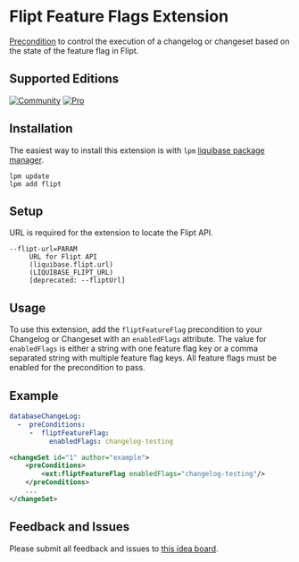 # Flipt Feature Flags Extension
[Precondition](https://docs.liquibase.com/concepts/changelogs/preconditions.html) to control the execution of a changelog or changeset based on the state of the feature flag in Flipt.

## Supported Editions
[![Community](https://img.shields.io/endpoint?url=https://raw.githubusercontent.com/mcred/liquibase-header-footer/feature/badges/badges/community.json)](https://liquibase.org/)
[![Pro](https://img.shields.io/endpoint?url=https://raw.githubusercontent.com/mcred/liquibase-header-footer/feature/badges/badges/pro.json)](https://www.liquibase.com/pricing/pro)

## Installation
The easiest way to install this extension is with `lpm` [liquibase package manager](https://github.com/liquibase/liquibase-package-manager).
```shell
lpm update
lpm add flipt
```

## Setup
URL is required for the extension to locate the Flipt API.
```
--flipt-url=PARAM
     URL for Flipt API
     (liquibase.flipt.url)
     (LIQUIBASE_FLIPT_URL)
     [deprecated: --fliptUrl]
```

## Usage
To use this extension, add the `fliptFeatureFlag` precondition to your Changelog or Changeset with an `enabledFlags` attribute. The value for `enabledFlags` is either a string with one feature flag key or a comma separated string with multiple feature flag keys. All feature flags must be enabled for the precondition to pass.   

## Example
```yaml
databaseChangeLog:
  -  preConditions:
     -  fliptFeatureFlag:
          enabledFlags: changelog-testing
```
```xml
<changeSet id="1" author="example">
    <preConditions>
        <ext:fliptFeatureFlag enabledFlags="changelog-testing"/>
    </preConditions>
    ...
</changeSet>
```

## Feedback and Issues
Please submit all feedback and issues to [this idea board](https://ideas.liquibase.com/c/70-flipt-feature-flags-extension).